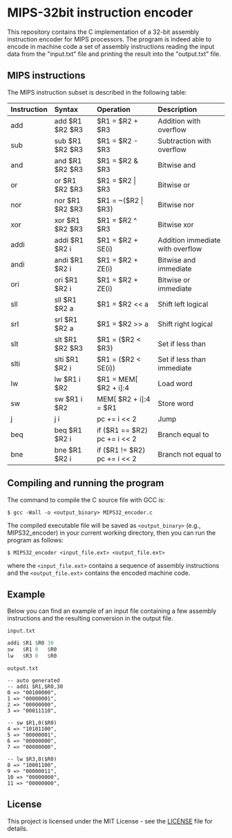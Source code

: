 # MIPS-32bit instruction encoder
This repository contains the C implementation of a 32-bit assembly instruction encoder for MIPS processors.
The program is indeed able to encode in machine code a set of assembly instructions reading the input data from the "input.txt" file and printing the result into the "output.txt" file.

## MIPS instructions
The MIPS instruction subset is described in the following table:

| Instruction | Syntax             | Operation                      | Description                      |
|-------------|:-------------------|:-------------------------------|:---------------------------------|
| add         | add \$R1 \$R2 \$R3 | \$R1 = \$R2 + \$R3             | Addition with overflow           |
| sub         | sub \$R1 \$R2 \$R3 | \$R1 = \$R2 - \$R3             | Subtraction with overflow        |
| and         | and \$R1 \$R2 \$R3 | \$R1 = \$R2 \& \$R3            | Bitwise and                      |
| or          | or  \$R1 \$R2 \$R3 | \$R1 = \$R2 \| \$R3            | Bitwise or                       |
| nor         | nor \$R1 \$R2 \$R3 | \$R1 = ~(\$R2 \| \$R3)         | Bitwise nor                      |
| xor         | xor \$R1 \$R2 \$R3 | \$R1 = \$R2 ^ \$R3             | Bitwise xor                      |
| addi        | addi \$R1 \$R2 i   | \$R1 = \$R2 + SE(i)            | Addition immediate with overflow |
| andi        | andi \$R1 \$R2 i   | \$R1 = \$R2 + ZE(i)            | Bitwise and immediate            |
| ori         | ori \$R1 \$R2 i    | \$R1 = \$R2 + ZE(i)            | Bitwise or immediate             |
| sll         | sll \$R1 \$R2 a    | \$R1 = \$R2 << a               | Shift left logical               |
| srl         | srl \$R1 \$R2 a    | \$R1 = \$R2 >> a               | Shift right logical              |
| slt         | slt \$R1 \$R2 \$R3 | \$R1 = (\$R2 < \$R3)           | Set if less than                 |
| slti        | slti \$R1 \$R2 i   | \$R1 = (\$R2 < SE(i))          | Set if less than immediate       |
| lw          | lw \$R1 i \$R2     | \$R1 = MEM[ \$R2 + i]:4        | Load word                        |
| sw          | sw \$R1 i \$R2     | MEM[ \$R2 + i]:4 = \$R1        | Store word                       |
| j           | j i                | pc += i << 2                   | Jump                             |
| beq         | beq \$R1 \$R2 i    | if (\$R1 == \$R2) pc += i << 2 | Branch equal to                  |
| bne         | bne \$R1 \$R2 i    | if (\$R1 != \$R2) pc += i << 2 | Branch not equal to              |

## Compiling and running the program
The command to compile the C source file with GCC is:
```console
$ gcc -Wall -o <output_binary> MIPS32_encoder.c
```
The compiled executable file will be saved as `<output_binary>` (e.g., MIPS32_encoder) in your current working directory, then you can run the program as follows:
```console
$ MIPS32_encoder <input_file.ext> <output_file.ext>
```
where the `<input_file.ext>` contains a sequence of assembly instructions and the `<output_file.ext>` contains the encoded machine code.

## Example
Below you can find an example of an input file containing a few assembly instructions and the resulting conversion in the output file.

`input.txt`
```nasm
addi $R1 $R0 30
sw   $R1 0   $R0
lw   $R3 0   $R0
```

`output.txt`
```
-- auto generated
-- addi $R1,$R0,30
0 => "00100000",
1 => "00000001",
2 => "00000000",
3 => "00011110",

-- sw $R1,0($R0)
4 => "10101100",
5 => "00000001",
6 => "00000000",
7 => "00000000",

-- lw $R3,0($R0)
8 => "10001100",
9 => "00000011",
10 => "00000000",
11 => "00000000",
```

## License
This project is licensed under the MIT License - see the [LICENSE](LICENSE) file for details.
